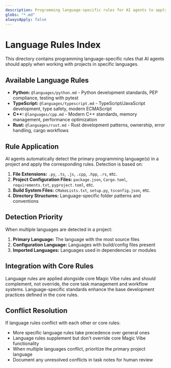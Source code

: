 ```yaml
---
description: Programming language-specific rules for AI agents to apply when working with projects in specific languages.
globs: "*.md"
alwaysApply: false
---
```


# Language Rules Index

This directory contains programming language-specific rules that AI agents should apply when working with projects in specific languages.

## Available Language Rules

- **Python:** `@languages/python.md` - Python development standards, PEP compliance, testing with pytest
- **TypeScript:** `@languages/typescript.md` - TypeScript/JavaScript development, type safety, modern ECMAScript
- **C++:** `@languages/cpp.md` - Modern C++ standards, memory management, performance optimization
- **Rust:** `@languages/rust.md` - Rust development patterns, ownership, error handling, cargo workflows

## Rule Application

AI agents automatically detect the primary programming language(s) in a project and apply the corresponding rules. Detection is based on:

1. **File Extensions:** `.py`, `.ts`, `.js`, `.cpp`, `.hpp`, `.rs`, etc.
2. **Project Configuration Files:** `package.json`, `Cargo.toml`, `requirements.txt`, `pyproject.toml`, etc.
3. **Build System Files:** `CMakeLists.txt`, `setup.py`, `tsconfig.json`, etc.
4. **Directory Structures:** Language-specific folder patterns and conventions

## Detection Priority

When multiple languages are detected in a project:
1. **Primary Language:** The language with the most source files
2. **Configuration Language:** Languages with build/config files present
3. **Imported Languages:** Languages used in dependencies or modules

## Integration with Core Rules

Language rules are applied alongside core Magic Vibe rules and should complement, not override, the core task management and workflow systems. Language-specific standards enhance the base development practices defined in the core rules.

## Conflict Resolution

If language rules conflict with each other or core rules:
- More specific language rules take precedence over general ones
- Language rules supplement but don't override core Magic Vibe functionality
- When multiple languages conflict, prioritize the primary project language
- Document any unresolved conflicts in task notes for human review